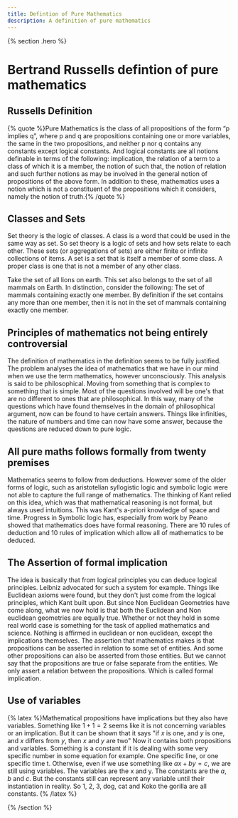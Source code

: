 ```yaml
---
title: Defintion of Pure Mathematics
description: A definition of pure mathematics
---
```

{% section .hero %}
# Bertrand Russells defintion of pure mathematics

## Russells Definition
{% quote %}Pure Mathematics is the class of all propositions of the form “p implies q”, where p and q are propositions containing one or more variables, the same in the two propositions, and neither p nor q contains any constants except logical constants. And logical constants are all notions definable in terms of the following: implication, the relation of a term to a class of which it is a member, the notion of such that, the notion of relation and such further notions as may be involved in the general notion of propositions of the above form. In addition to these, mathematics uses a notion which is not a constituent of the propositions which it considers, namely the notion of truth.{% /quote %}
 
## Classes and Sets
Set theory is the logic of classes. A class is a word that could be used in the same way as set. So set theory is a logic of sets and how sets relate to each other. These sets (or aggregations of sets) are either finite or infinite collections of items. A set is a set that is itself a member of some class. A proper class is one that is not a member of any other class.
 
Take the set of all lions on earth. This set also belongs to the set of all mammals on Earth. In distinction, consider the following: The set of mammals containing exactly one member. By definition if the set contains any more than one member, then it is not in the set of mammals containing exactly one member.
 
 
## Principles of mathematics not being entirely controversial
The definition of mathematics in the definition seems to be fully justified. The problem analyses the idea of mathematics that we have in our mind when we use the term mathematics, however unconsciously. This analysis is said to be philosophical. Moving from something that is complex to something that is simple. Most of the questions involved will be one's that are no different to ones that are philosophical. In this way, many of the questions which have found themselves in the domain of philosophical argument, now can be found to have certain answers. Things like infinities, the nature of numbers and time can now have some answer, because the questions are reduced down to pure logic.
 
 
## All pure maths follows formally from twenty premises
Mathematics seems to follow from deductions. However some of the older forms of logic, such as aristotelian syllogistic logic and symbolic logic were not able to capture the full range of mathematics. The thinking of Kant relied on this idea, which was that mathematical reasoning is not formal, but always used intuitions. This was Kant's a-priori knowledge of space and time. Progress in Symbolic logic has, especially from work by Peano showed that mathematics does have formal reasoning. There are 10 rules of deduction and 10 rules of implication which allow all of mathematics to be deduced. 
 
## The Assertion of formal implication
The idea is basically that from logical principles you can deduce logical principles. Leibniz advocated for such a system for example. Things like Euclidean axioms were found, but they don't just come from the logical principles, which Kant built upon. But since Non Euclidean Geometries have come along, what we now hold is that both the Euclidean and Non euclidean geometries are equally true. Whether or not they hold in some real world case is something for the task of applied mathematics and science. Nothing is affirmed in euclidean or non euclidean, except the implications themselves. The assertion that mathematics makes is that propositions can be asserted in relation to some set of entities. And some other propositions can also be asserted from those entities. But we cannot say that the propositions are true or false separate from the entities. We only assert a relation between the propositions. Which is called formal implication.
 
## Use of variables
{% latex %}Mathematical propositions have implications but they also have variables. Something like $1+1=2$ seems like it is not concerning variables or an implication. But it can be shown that it says "if $x$ is one, and $y$ is one, and $x$ differs from $y$, then $x$ and $y$ are two" Now it contains both propositions and variables. Something is a constant if it is dealing with some very specific number in some equation for example. One specific line, or one specific time t. Otherwise, even if we use something like $ax + by = c$, we are still using variables. The variables are the x and y. The constants are the $a$, $b$ and $c$. But the constants still can represent any variable until their instantiation in reality. So 1, 2, 3, dog, cat and Koko the gorilla are all constants. {% /latex %}


{% /section  %}